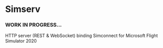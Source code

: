 # Simserv

### WORK IN PROGRESS...

HTTP server (REST &amp; WebSocket) binding Simconnect for Microsoft Flight Simulator 2020
